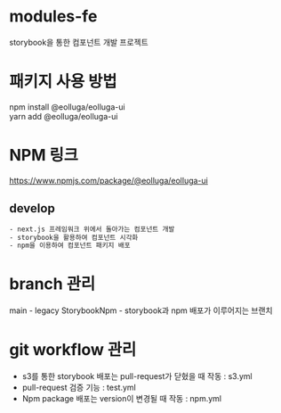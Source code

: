 # modules-fe

storybook을 통한 컴포넌트 개발 프로젝트

# 패키지 사용 방법

npm install @eolluga/eolluga-ui  </br>
yarn add @eolluga/eolluga-ui

# NPM 링크

https://www.npmjs.com/package/@eolluga/eolluga-ui

## develop

```bash
- next.js 프레임워크 위에서 돌아가는 컴포넌트 개발
- storybook을 활용하여 컴포넌트 시각화
- npm을 이용하여 컴포넌트 패키지 배포
```

# branch 관리

main - legacy
StorybookNpm - storybook과 npm 배포가 이루어지는 브랜치

# git workflow 관리

- s3를 통한 storybook 배포는 pull-request가 닫혔을 때 작동 : s3.yml
- pull-request 검증 기능 : test.yml
- Npm package 배포는 version이 변경될 때 작동 : npm.yml
